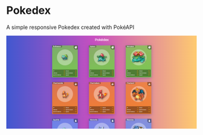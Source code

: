 # Pokedex
A simple responsive Pokedex created with PokéAPI

![Pokédex](https://github.com/ChristianAlessandri/Pokedex/blob/main/ignore/pok%C3%A9dex.png?raw=true)
